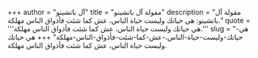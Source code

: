 +++
author = "آل باتشينو"
title = "مقولة آل باتشينو"
description = "مقولة آل باتشينو: هي حياتك وليست حياة الناس، عش كما شئت فأذواق الناس مهلكة."
quote = '''هي حياتك وليست حياة الناس، عش كما شئت فأذواق الناس مهلكة.'''
slug = "هي-حياتك-وليست-حياة-الناس،-عش-كما-شئت-فأذواق-الناس-مهلكة"
+++
هي حياتك وليست حياة الناس، عش كما شئت فأذواق الناس مهلكة.
